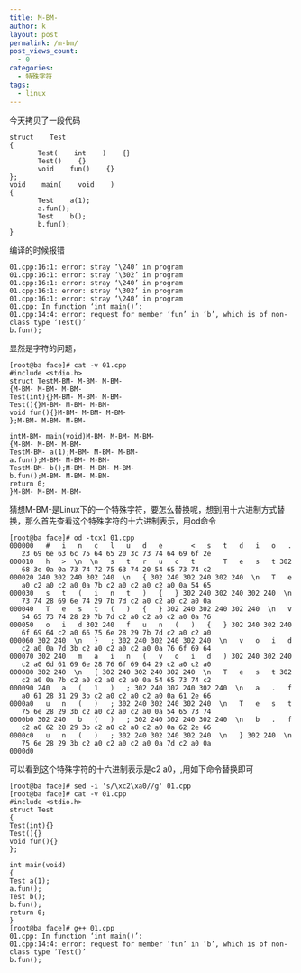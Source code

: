 ```yaml
---
title: M-BM-
author: k
layout: post
permalink: /m-bm/
post_views_count:
  - 0
categories:
  - 特殊字符
tags:
  - linux
---
```


今天拷贝了一段代码

	struct    Test   
	{   
           Test(    int    )    {}   
           Test()    {}   
           void    fun()    {}   
	};   
	void    main(    void    )   
	{   
           Test    a(1);   
           a.fun();   
           Test    b();   
           b.fun();   
	}   

编译的时候报错

	01.cpp:16:1: error: stray ‘\240’ in program
	01.cpp:16:1: error: stray ‘\302’ in program
	01.cpp:16:1: error: stray ‘\240’ in program
	01.cpp:16:1: error: stray ‘\302’ in program
	01.cpp:16:1: error: stray ‘\240’ in program
	01.cpp: In function ‘int main()’:
	01.cpp:14:4: error: request for member ‘fun’ in ‘b’, which is of non-class type ‘Test()’
	b.fun(); 
  
显然是字符的问题，


	[root@ba face]# cat -v 01.cpp
	#include <stdio.h>
	struct TestM-BM- M-BM- M-BM-
	{M-BM- M-BM- M-BM-
    Test(int){}M-BM- M-BM- M-BM-
    Test(){}M-BM- M-BM- M-BM-
    void fun(){}M-BM- M-BM- M-BM-
	};M-BM- M-BM- M-BM-
 
	intM-BM- main(void)M-BM- M-BM- M-BM-
	{M-BM- M-BM- M-BM-
    TestM-BM- a(1);M-BM- M-BM- M-BM-
    a.fun();M-BM- M-BM- M-BM-
    TestM-BM- b();M-BM- M-BM- M-BM-
    b.fun();M-BM- M-BM- M-BM-
    return 0;
	}M-BM- M-BM- M-BM-


猜想M-BM-是Linux下的一个特殊字符，要怎么替换呢，想到用十六进制方式替换，那么首先查看这个特殊字符的十六进制表示，用od命令


	[root@ba face]# od -tcx1 01.cpp
	000000   #   i   n   c   l   u   d   e       <   s   t   d   i   o   .
       23 69 6e 63 6c 75 64 65 20 3c 73 74 64 69 6f 2e
	000010   h   >  \n  \n   s   t   r   u   c   t       T   e   s   t 302
       68 3e 0a 0a 73 74 72 75 63 74 20 54 65 73 74 c2
	000020 240 302 240 302 240  \n   { 302 240 302 240 302 240  \n   T   e
       a0 c2 a0 c2 a0 0a 7b c2 a0 c2 a0 c2 a0 0a 54 65
	000030   s   t   (   i   n   t   )   {   } 302 240 302 240 302 240  \n
       73 74 28 69 6e 74 29 7b 7d c2 a0 c2 a0 c2 a0 0a
	000040   T   e   s   t   (   )   {   } 302 240 302 240 302 240  \n   v
       54 65 73 74 28 29 7b 7d c2 a0 c2 a0 c2 a0 0a 76
	000050   o   i   d 302 240   f   u   n   (   )   {   } 302 240 302 240
       6f 69 64 c2 a0 66 75 6e 28 29 7b 7d c2 a0 c2 a0
	000060 302 240  \n   }   ; 302 240 302 240 302 240  \n   v   o   i   d
       c2 a0 0a 7d 3b c2 a0 c2 a0 c2 a0 0a 76 6f 69 64
	000070 302 240   m   a   i   n   (   v   o   i   d   ) 302 240 302 240
       c2 a0 6d 61 69 6e 28 76 6f 69 64 29 c2 a0 c2 a0
	000080 302 240  \n   { 302 240 302 240 302 240  \n   T   e   s   t 302
       c2 a0 0a 7b c2 a0 c2 a0 c2 a0 0a 54 65 73 74 c2
	000090 240   a   (   1   )   ; 302 240 302 240 302 240  \n   a   .   f
       a0 61 28 31 29 3b c2 a0 c2 a0 c2 a0 0a 61 2e 66
	0000a0   u   n   (   )   ; 302 240 302 240 302 240  \n   T   e   s   t
       75 6e 28 29 3b c2 a0 c2 a0 c2 a0 0a 54 65 73 74
	0000b0 302 240   b   (   )   ; 302 240 302 240 302 240  \n   b   .   f
       c2 a0 62 28 29 3b c2 a0 c2 a0 c2 a0 0a 62 2e 66
	0000c0   u   n   (   )   ; 302 240 302 240 302 240  \n   } 302 240  \n
       75 6e 28 29 3b c2 a0 c2 a0 c2 a0 0a 7d c2 a0 0a
	0000d0


可以看到这个特殊字符的十六进制表示是c2 a0，,用如下命令替换即可


	[root@ba face]# sed -i 's/\xc2\xa0//g' 01.cpp
	[root@ba face]# cat -v 01.cpp
	#include <stdio.h>
	struct Test  
	{  
    Test(int){}  
    Test(){}  
    void fun(){}  
	};  
 
	int main(void)  
	{  
    Test a(1);  
    a.fun();  
    Test b();  
    b.fun();  
    return 0;
	}  
	[root@ba face]# g++ 01.cpp
	01.cpp: In function ‘int main()’:
	01.cpp:14:4: error: request for member ‘fun’ in ‘b’, which is of non-class type ‘Test()’
  	b.fun(); 
